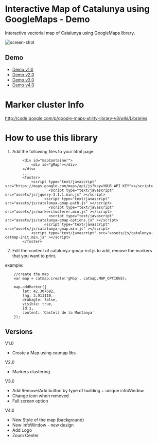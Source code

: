 # Interactive Map of Catalunya using GoogleMaps - Demo
Interactive vectorial map of Catalunya using GoogleMaps library.

<img src="https://github.com/eballo/catalunya-gmap/blob/develop/screenshot/screenshot-v2.png" alt="screen-shot" align="center" />

## Demo

- [Demo v1.0](http://demo.catalunyamedieval.es/gmap1)
- [Demo v2.0](http://demo.catalunyamedieval.es/gmap2)
- [Demo v3.0](http://demo.catalunyamedieval.es/gmap3)
- [Demo v4.0](http://demo.catalunyamedieval.es/gmap3)

# Marker cluster Info
http://code.google.com/p/google-maps-utility-library-v3/wiki/Libraries

# How to use this library

1. Add the following files to your html page

```
		<div id="mapContainer">
			<div id="gMap"></div>
		</div>
        ...
        <footer>
            <script type="text/javascript" src="https://maps.google.com/maps/api/js?key=YOUR_API_KEY"></script>
			  		<script type="text/javascript" src="assets/js/jquery-3.1.1.min.js" ></script>
			      <script type="text/javascript" src="assets/js/catalunya-gmap-path.js" ></script>
			  		<script type="text/javascript" src="assets/js/markerclusterer.min.js" ></script>
			  		<script type="text/javascript" src="assets/js/catalunya-gmap-options.js" ></script>
			      <script type="text/javascript" src="assets/js/catalunya-gmap.min.js" ></script>
            <script type="text/javascript" src="assets/js/catalunya-catmap-init.min.js" ></script>
        </footer>
```
2. Edit the content of catalunya-gmap-init.js to add, remove the markers that you want to print.

example:
```
	//create the map
	var map = catmap.create('gMap', catmap.MAP_OPTIONS);

	map.addMarker({
		lat: 42.307682,
		lng: 3.011110,
		drabagle: false,
		visible: true,
		id:1,
		content: 'Castell de la Montanya'
	});
```

## Versions

V1.0
- Create a Map using catmap libs

V2.0
- Markers clustering

V3.0
- Add Remove/Add button by type of building + unique infoWindow
- Change icon when removed
- Full screen option

V4.0
- New Style of the map (background)
- New infoWindow - new design
- Add Logo
- Zoom Center

